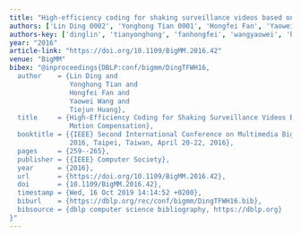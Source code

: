 ```yaml
---
title: "High-efficiency coding for shaking surveillance videos based on global motion compensation"
authors: ['Lin Ding 0002', 'Yonghong Tian 0001', 'Hongfei Fan', 'Yaowei Wang', 'Tiejun Huang']
authors-key: ['dinglin', 'tianyonghong', 'fanhongfei', 'wangyaowei', 'huangtiejun']
year: "2016"
article-link: "https://doi.org/10.1109/BigMM.2016.42"
venue: "BigMM"
bibex: "@inproceedings{DBLP:conf/bigmm/DingTFWH16,
  author    = {Lin Ding and
               Yonghong Tian and
               Hongfei Fan and
               Yaowei Wang and
               Tiejun Huang},
  title     = {High-Efficiency Coding for Shaking Surveillance Videos Based on Global
               Motion Compensation},
  booktitle = {{IEEE} Second International Conference on Multimedia Big Data, BigMM
               2016, Taipei, Taiwan, April 20-22, 2016},
  pages     = {259--265},
  publisher = {{IEEE} Computer Society},
  year      = {2016},
  url       = {https://doi.org/10.1109/BigMM.2016.42},
  doi       = {10.1109/BigMM.2016.42},
  timestamp = {Wed, 16 Oct 2019 14:14:52 +0200},
  biburl    = {https://dblp.org/rec/conf/bigmm/DingTFWH16.bib},
  bibsource = {dblp computer science bibliography, https://dblp.org}
}"
---
```

